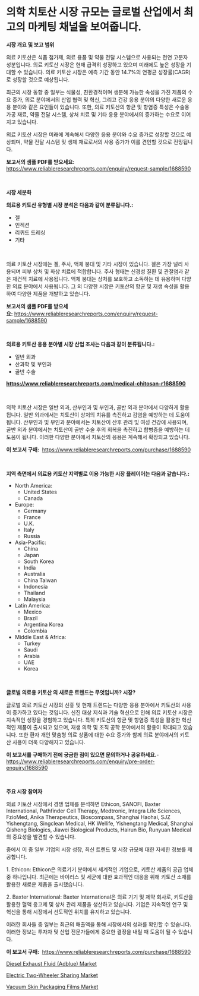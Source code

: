 <p><h1>의학 치토산 시장 규모는 글로벌 산업에서 최고의 마케팅 채널을 보여줍니다.</h1></p><p><strong>시장 개요 및 보고 범위</strong></p>
<p><p>의료 키토산은 식품 첨가제, 의료 용품 및 약물 전달 시스템으로 사용되는 천연 고분자 성분입니다. 의료 키토산 시장은 현재 급격히 성장하고 있으며 미래에도 높은 성장을 기대할 수 있습니다. 의료 키토산 시장은 예측 기간 동안 14.7%의 연평균 성장률(CAGR)로 성장할 것으로 예상됩니다.</p><p>최근의 시장 동향 중 일부는 식물성, 친환경적이며 생분해 가능한 속성을 가진 제품의 수요 증가, 의료 분야에서의 산업 협력 및 혁신, 그리고 건강 응용 분야의 다양한 새로운 응용 분야와 같은 요인들이 있습니다. 또한, 의료 키토산의 항균 및 항염증 특성은 수술용 가공 재료, 약물 전달 시스템, 상처 치료 및 기타 응용 분야에서의 증가하는 수요로 이어지고 있습니다.</p><p>의료 키토산 시장은 미래에 계속해서 다양한 응용 분야와 수요 증가로 성장할 것으로 예상되며, 약물 전달 시스템 및 생체 재료로서의 사용 증가가 이를 견인할 것으로 전망됩니다.</p></p>
<p><strong>보고서의 샘플 PDF를 받으세요:</strong> <a href="https://www.reliableresearchreports.com/enquiry/request-sample/1688590">https://www.reliableresearchreports.com/enquiry/request-sample/1688590</a></p>
<p>&nbsp;</p>
<p><strong>시장 세분화</strong></p>
<p><strong>의료용 키토산 유형별 시장 분석은 다음과 같이 분류됩니다.:</strong></p>
<p><ul><li>젤</li><li>인젝션</li><li>리퀴드 드레싱</li><li>기타</li></ul></p>
<p>&nbsp;</p>
<p><p>의료 키토산 시장에는 겔, 주사, 액체 붕대 및 기타 시장이 있습니다. 겔은 가장 널리 사용되며 피부 상처 및 화상 치료에 적합합니다. 주사 형태는 신경성 질환 및 관절염과 같은 재건적 치료에 사용됩니다. 액체 붕대는 상처를 보호하고 소독하는 데 유용하며 다양한 의료 분야에서 사용됩니다. 그 외 다양한 시장은 키토산의 항균 및 재생 속성을 활용하여 다양한 제품을 개발하고 있습니다.</p></p>
<p><strong>보고서의 샘플 PDF를 받으세요:</strong>&nbsp;<a href="https://www.reliableresearchreports.com/enquiry/request-sample/1688590">https://www.reliableresearchreports.com/enquiry/request-sample/1688590</a></p>
<p>&nbsp;</p>
<p><strong> 의료용 키토산 응용 분야별 시장 산업 조사는 다음과 같이 분류됩니다.:</strong></p>
<p><ul><li>일반 외과</li><li>산과학 및 부인과</li><li>골반 수술</li></ul></p>
<p><strong><a href="https://www.reliableresearchreports.com/medical-chitosan-r1688590">https://www.reliableresearchreports.com/medical-chitosan-r1688590</a></strong></p>
<p>&nbsp;</p>
<p><p>의학 치토산 시장은 일반 외과, 산부인과 및 부인과, 골반 외과 분야에서 다양하게 활용됩니다. 일반 외과에서는 치토산이 상처의 치유를 촉진하고 감염을 예방하는 데 도움이 됩니다. 산부인과 및 부인과 분야에서는 치토산이 산후 관리 및 여성 건강에 사용되며, 골반 외과 분야에서는 치토산이 골반 수술 후의 회복을 촉진하고 합병증을 예방하는 데 도움이 됩니다. 이러한 다양한 분야에서 치토산의 응용은 계속해서 확장되고 있습니다.</p></p>
<p><strong>이 보고서 구매:</strong>&nbsp; <a href="https://www.reliableresearchreports.com/purchase/1688590">https://www.reliableresearchreports.com/purchase/1688590</a></p>
<p>&nbsp;</p>
<p><strong>지역 측면에서 의료용 키토산 지역별로 이용 가능한 시장 플레이어는 다음과 같습니다.:</strong></p>
<p><ul>
    <li>
        North America:
        <ul>
            <li>United States</li>
            <li>Canada</li>
        </ul>
    </li>
    <li>
        Europe:
        <ul>
            <li>Germany</li>
            <li>France</li>
            <li>U.K.</li>
            <li>Italy</li>
            <li>Russia</li>
        </ul>
    </li>
    <li>
        Asia-Pacific:
        <ul>
            <li>China</li>
            <li>Japan</li>
            <li>South Korea</li>
            <li>India</li>
            <li>Australia</li>
            <li>China Taiwan</li>
            <li>Indonesia</li>
            <li>Thailand</li>
            <li>Malaysia</li>
        </ul>
    </li>
    <li>
        Latin America:
        <ul>
            <li>Mexico</li>
            <li>Brazil</li>
            <li>Argentina Korea</li>
            <li>Colombia</li>
        </ul>
    </li>
    <li>
        Middle East & Africa:
        <ul>
            <li>Turkey</li>
            <li>Saudi</li>
            <li>Arabia</li>
            <li>UAE</li>
            <li>Korea</li>
        </ul>
    </li>
    </ul></p>
<p>&nbsp;</p>
<p><strong>글로벌 의료용 키토산 의 새로운 트렌드는 무엇입니까? 시장?</strong></p>
<p><p>글로벌 의료 키토산 시장의 신흥 및 현재 트렌드는 다양한 응용 분야에서 키토산의 사용이 증가하고 있다는 것입니다. 신진 대상 지식과 기술 혁신으로 인해 의료 키토산 시장은 지속적인 성장을 경험하고 있습니다. 특히 키토산의 항균 및 항염증 특성을 활용한 혁신적인 제품이 출시되고 있으며, 재생 의학 및 조직 공학 분야에서의 활용이 확대되고 있습니다. 또한 환자 개인 맞춤형 의료 상품에 대한 수요 증가와 함께 의료 분야에서의 키토산 사용이 더욱 다양해지고 있습니다.</p></p>
<p><strong>이 보고서를 구매하기 전에 궁금한 점이 있으면 문의하거나 공유하세요.</strong>- <a href="https://www.reliableresearchreports.com/enquiry/pre-order-enquiry/1688590">https://www.reliableresearchreports.com/enquiry/pre-order-enquiry/1688590</a></p>
<p>&nbsp;</p>
<p><strong>주요 시장 참여자</strong></p>
<p><p>의료 키토산 시장에서 경쟁 업체를 분석하면 Ethicon, SANOFI, Baxter International, Pathfinder Cell Therapy, Medtronic, Integra Life Sciences, FzioMed, Anika Therapeutics, Bioscompass, Shanghai Haohai, SJZ Yishengtang, Singclean Medical, HK Wellife, Yishengtang Medical, Shanghai Qisheng Biologics, Jiawei Biological Products, Hairun Bio, Runyuan Medical의 중요성을 발견할 수 있습니다.</p><p>중에서 이 중 일부 기업의 시장 성장, 최신 트렌드 및 시장 규모에 대한 자세한 정보를 제공합니다.</p><p>1. Ethicon: Ethicon은 의료기기 분야에서 세계적인 기업으로, 키토산 제품의 공급 업체 중 하나입니다. 최근에는 바이러스 및 세균에 대한 효과적인 대응을 위해 키토산 소재를 활용한 새로운 제품을 출시했습니다.</p><p>2. Baxter International: Baxter International은 의료 기기 및 제약 회사로, 키토산을 활용한 혈액 응고제 및 상처 관리 제품을 생산하고 있습니다. 기업은 지속적인 연구 및 혁신을 통해 시장에서 선도적인 위치를 유지하고 있습니다.</p><p>이러한 회사들 중 일부는 최근의 매출액을 통해 시장에서의 성과를 확인할 수 있습니다. 이러한 정보는 투자자 및 산업 전문가들에게 중요한 결정을 내릴 때 도움이 될 수 있습니다.</p></p>
<p><strong>이 보고서 구매:</strong>&nbsp;&nbsp;<a href="https://www.reliableresearchreports.com/purchase/1688590">https://www.reliableresearchreports.com/purchase/1688590</a></p>
<p><p><a href="https://issuu.com/reportprime-2/docs/diesel-exhaust-fluid-adblue-market-size-2030.pptx">Diesel Exhaust Fluid (Adblue) Market</a></p><p><a href="https://issuu.com/reportprime-2/docs/electric-two-wheeler-sharing-market-size-2030.pptx">Electric Two-Wheeler Sharing Market</a></p><p><a href="https://military-diascia-e68.notion.site/Vacuum-Skin-Packaging-Films-Market-Offers-Provide-Insightful-Data-for-the-Time-Period-from-2024-to-2-268103add75a4741b0f495a5cb76ae55">Vacuum Skin Packaging Films Market</a></p></p>